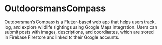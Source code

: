 # OutdoorsmansCompass
Outdoorsman’s Compass is a Flutter-based web app that helps users track, log, and explore wildlife sightings using Google Maps integration. Users can submit posts with images, descriptions, and coordinates, which are stored in Firebase Firestore and linked to their Google accounts.
